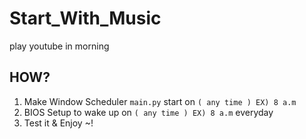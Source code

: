 # Start_With_Music
play youtube in morning
  
## HOW?  
1. Make Window Scheduler `main.py` start on `( any time ) EX) 8 a.m`
2. BIOS Setup to wake up on `( any time ) EX) 8 a.m` everyday  
3. Test it & Enjoy ~!
